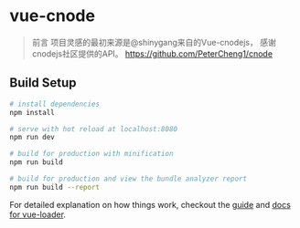 # vue-cnode

> 前言 
项目灵感的最初来源是@shinygang来自的Vue-cnodejs， 感谢cnodejs社区提供的API。 https://github.com/PeterCheng1/cnode

## Build Setup

``` bash
# install dependencies
npm install

# serve with hot reload at localhost:8080
npm run dev

# build for production with minification
npm run build

# build for production and view the bundle analyzer report
npm run build --report
```

For detailed explanation on how things work, checkout the [guide](http://vuejs-templates.github.io/webpack/) and [docs for vue-loader](http://vuejs.github.io/vue-loader).
